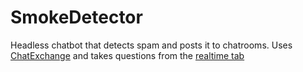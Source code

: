 SmokeDetector
=============

Headless chatbot that detects spam and posts it to chatrooms. Uses [ChatExchange](https://github.com/Manishearth/ChatExchange) and takes questions from the [realtime tab](http://stackexchange.com/questions?tab=realtime)
